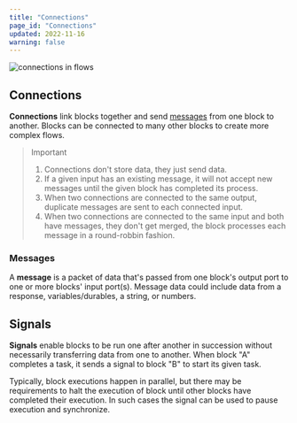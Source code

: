 ```yaml
---
title: "Connections"
page_id: "Connections"
updated: 2022-11-16
warning: false
---
```


![connections in flows](https://assets.postman.com/postman-labs-docs/connections/connection-header.png)

## Connections

**Connections** link blocks together and send [messages](#message) from one block to another. Blocks can be connected to many other blocks to create more complex flows.

> Important
>
> 1. Connections don't store data, they just send data.
> 2. If a given input has an existing message, it will not accept new messages until the given block has completed its process.
> 3. When two connections are connected to the same output, duplicate messages are sent to each connected input.
> 4. When two connections are connected to the same input and both have messages, they don't get merged, the block processes each message in a round-robbin fashion.

### Messages

A **message** is a packet of data that's passed from one block's output port to one or more blocks' input port(s). Message data could include data from a response, variables/durables, a string, or numbers.

## Signals

**Signals** enable blocks to be run one after another in succession without necessarily transferring data from one to another. When block "A" completes a task, it sends a signal to block "B" to start its given task.

Typically, block executions happen in parallel, but there may be requirements to halt the execution of block until other blocks have completed their execution. In such cases the signal can be used to pause execution and synchronize.
